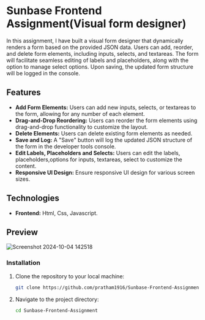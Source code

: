 # Sunbase Frontend Assignment(Visual form designer)

In this assignment, I have built a visual form designer that dynamically renders a form based on the provided JSON data. Users can add, 
reorder, and delete form elements, including inputs, selects, and textareas. The form will facilitate seamless editing of labels and placeholders, along with 
the option to manage select options. Upon saving, the updated form structure will be logged in the console.

## Features

- **Add Form Elements:** Users can add new inputs, selects, or textareas to the form, allowing for any number of each element.
- **Drag-and-Drop Reordering:** Users can reorder the form elements using drag-and-drop functionality to customize the layout.
- **Delete Elements:** Users can delete existing form elements as needed.
- **Save and Log:** A "Save" button will log the updated JSON structure of the form in the developer tools console.
- **Edit Labels, Placeholders and Selects:** Users can edit the labels, placeholders,options for inputs, textareas, select to customize the content.
- **Responsive UI Design:** Ensure responsive UI design for various screen sizes.

## Technologies

- **Frontend:** Html, Css, Javascript.

## Preview

![Screenshot 2024-10-04 142518](https://github.com/user-attachments/assets/89fd3a4e-105e-4d11-82a2-781939f7b959)

### Installation

1. Clone the repository to your local machine:
    ```bash
    git clone https://github.com/pratham1916/Sunbase-Frontend-Assignment.git
    ```

2. Navigate to the project directory:
    ```bash
    cd Sunbase-Frontend-Assignment
    ```
